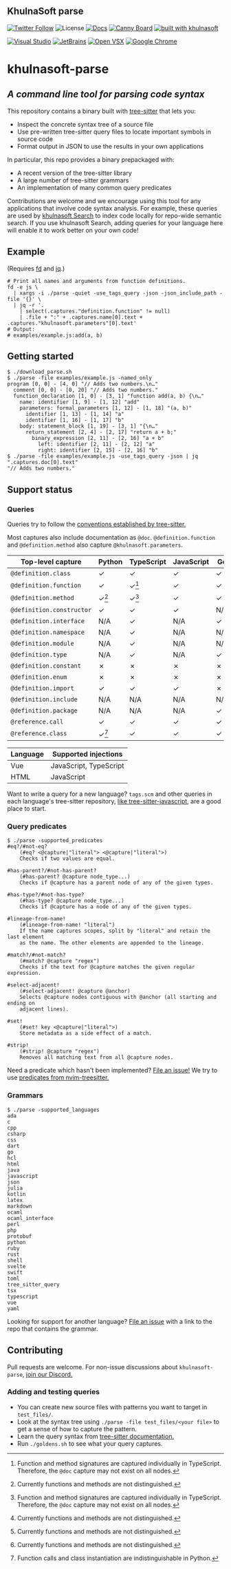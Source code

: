 ## KhulnaSoft parse

[![Twitter Follow](https://img.shields.io/badge/style--blue?style=social&logo=twitter&label=Follow%20%40khulnasoftdev)](https://twitter.com/intent/follow?screen_name=khulnasoftdev)
![License](https://img.shields.io/github/license/KhulnaSoft/khulnasoft-parse)
[![Docs](https://img.shields.io/badge/khulnasoft%20Docs-09B6A2)](https://docs.khulnasoft.com)
[![Canny Board](https://img.shields.io/badge/Feature%20Requests-6b69ff)](https://khulnasoft.canny.io/feature-requests/)
[![built with khulnasoft](https://khulnasoft.com/badges/main)](https://khulnasoft.com?repo_name=exafunction%2Fkhulnasoft-parse)

[![Visual Studio](https://img.shields.io/visual-studio-marketplace/i/khulnasoft.khulnasoft?label=Visual%20Studio&logo=visualstudio)](https://marketplace.visualstudio.com/items?itemName=khulnasoft.khulnasoft)
[![JetBrains](https://img.shields.io/jetbrains/plugin/d/20540?label=JetBrains)](https://plugins.jetbrains.com/plugin/20540-khulnasoft/)
[![Open VSX](https://img.shields.io/open-vsx/dt/khulnasoft/khulnasoft?label=Open%20VSX)](https://open-vsx.org/extension/khulnasoft/khulnasoft)
[![Google Chrome](https://img.shields.io/chrome-web-store/users/hobjkcpmjhlegmobgonaagepfckjkceh?label=Google%20Chrome&logo=googlechrome&logoColor=FFFFFF)](https://chrome.google.com/webstore/detail/khulnasoft/hobjkcpmjhlegmobgonaagepfckjkceh)

# khulnasoft-parse

## _A command line tool for parsing code syntax_

This repository contains a binary built with [tree-sitter](https://github.com/tree-sitter/tree-sitter) that lets you:
* Inspect the concrete syntax tree of a source file
* Use pre-written tree-sitter query files to locate important symbols in source code
* Format output in JSON to use the results in your own applications

In particular, this repo provides a binary prepackaged with:
* A recent version of the tree-sitter library
* A large number of tree-sitter grammars
* An implementation of many common query predicates

Contributions are welcome and we encourage using this tool for any applications that involve code syntax analysis. For example, these queries are used by [khulnasoft Search](https://www.khulnasoft.com/about_khulnasoft_search) to index code locally for repo-wide semantic search. If you use khulnasoft Search, adding queries for your language here will enable it to work better on your own code!

## Example

(Requires [fd](https://github.com/sharkdp/fd) and [jq](https://github.com/stedolan/jq).)

```shell
# Print all names and arguments from function definitions.
fd -e js \
  | xargs -i ./parse -quiet -use_tags_query -json -json_include_path -file '{}' \
  | jq -r '.
    | select(.captures."definition.function" != null)
    | .file + ":" + .captures.name[0].text + .captures."khulnasoft.parameters"[0].text'
# Output:
# examples/example.js:add(a, b)
```

## Getting started

```console
$ ./download_parse.sh
$ ./parse -file examples/example.js -named_only
program [0, 0] - [4, 0] "// Adds two numbers.\n…"
  comment [0, 0] - [0, 20] "// Adds two numbers."
  function_declaration [1, 0] - [3, 1] "function add(a, b) {\n…"
    name: identifier [1, 9] - [1, 12] "add"
    parameters: formal_parameters [1, 12] - [1, 18] "(a, b)"
      identifier [1, 13] - [1, 14] "a"
      identifier [1, 16] - [1, 17] "b"
    body: statement_block [1, 19] - [3, 1] "{\n…"
      return_statement [2, 4] - [2, 17] "return a + b;"
        binary_expression [2, 11] - [2, 16] "a + b"
          left: identifier [2, 11] - [2, 12] "a"
          right: identifier [2, 15] - [2, 16] "b"
$ ./parse -file examples/example.js -use_tags_query -json | jq ".captures.doc[0].text"
"// Adds two numbers."
```

## Support status

### Queries

Queries try to follow the [conventions established by tree-sitter.](https://tree-sitter.github.io/tree-sitter/code-navigation-systems)

Most captures also include documentation as `@doc`. `@definition.function` and `@definition.method` also capture `@khulnasoft.parameters`.

| Top-level capture         | Python | TypeScript | JavaScript | Go  | Java | C++   | PHP | Ruby | C#  | Perl  | Kotlin | Dart  | Bash | C   |
| ------------------------- | ------ | ---------- | ---------- | --- | ---- | ----- | --- | ---- | --- | ----- | ------ | ----- | ---- | --- |
| `@definition.class`       | ✓      | ✓          | ✓          | ✓   | ✓    | ✓     | ✓   | ✓    | ✓   | ✓     | ✓      | ✓     | ✗    | ✗   |
| `@definition.function`    | ✓      | ✓[^3]      | ✓          | ✓   | N/A  | ✓     | ✓   | N/A  | N/A | ✓     | ✓      | ✓     | ✓    | ✓   |
| `@definition.method`      | ✓[^1]  | ✓[^3]      | ✓          | ✓   | ✓    | ✓[^1] | ✓   | ✓    | ✓   | ✓[^1] | ✓      | ✓[^1] | ✓    | ✓   |
| `@definition.constructor` | ✓      | ✓          | ✓          | N/A | ✗    | ✗     | ✗   | ✗    | ✓   | ✗     | ✓      | ✗     | N/A  | N/A |
| `@definition.interface`   | N/A    | ✓          | N/A        | ✓   | ✓    | N/A   | ✓   | ✗    | ✓   | N/A   | ✗      | ✗     | N/A  | N/A |
| `@definition.namespace`   | N/A    | ✓          | N/A        | N/A | N/A  | ✓     | ✓   | N/A  | ✓   | ✗     | ✗      | N/A   | N/A  | N/A |
| `@definition.module`      | N/A    | ✓          | N/A        | N/A | N/A  | ✗     | N/A | ✓    | N/A | N/A   | N/A    | ✗     | N/A  | N/A |
| `@definition.type`        | N/A    | ✓          | N/A        | ✓   | N/A  | ✗     | ✗   | N/A  | N/A | N/A   | N/A    | ✗     | N/A  | N/A |
| `@definition.constant`    | ✗      | ✗          | ✗          | ✗   | ✗    | ✗     | ✗   | ✗    | ✗   | ✗     | ✗      | ✗     | N/A  | ✗   |
| `@definition.enum`        | ✗      | ✗          | ✗          | ✗   | ✗    | ✗     | ✗   | N/A  | ✓   | N/A   | ✗      | ✗     | N/A  | ✗   |
| `@definition.import`      | ✓      | ✓          | ✓          | ✗   | ✗    | ✗     | N/A | ✓    | ✗   | ✓     | ✓      | ✗     | N/A  | ✓   |
| `@definition.include`     | N/A    | N/A        | N/A        | N/A | N/A  | ✗     | ✗   | N/A  | N/A | N/A   | N/A    | N/A   | N/A  | N/A |
| `@definition.package`     | N/A    | N/A        | N/A        | ✓   | ✓    | N/A   | N/A | N/A  | N/A | N/A   | N/A    | N/A   | N/A  | N/A |
| `@reference.call`         | ✓      | ✓          | ✓          | ✓   | ✗    | ✗     | ✗   | ✓    | ✗   | ✗     | ✗      | ✗     | ✗    | ✗   |
| `@reference.class`        | ✓[^2]  | ✓          | ✓          | ✓   | ✗    | ✗     | ✗   | ✗    | ✗   | ✗     | ✗      | ✗     | N/A  | N/A |

| Language | Supported injections   |
| -------- | ---------------------- |
| Vue      | JavaScript, TypeScript |
| HTML     | JavaScript             |

[^1]: Currently functions and methods are not distinguished.
[^2]: Function calls and class instantiation are indistinguishable in Python.
[^3]: Function and method signatures are captured individually in TypeScript. Therefore, the `@doc` capture may not exist on all nodes.

Want to write a query for a new language? `tags.scm` and other queries in each language's tree-sitter repository, [like tree-sitter-javascript](https://github.com/tree-sitter/tree-sitter-javascript/blob/5720b249490b3c17245ba772f6be4a43edb4e3b7/queries/tags.scm), are a good place to start.

### Query predicates

```console
$ ./parse -supported_predicates
#eq?/#not-eq?
    (#eq? <@capture|"literal"> <@capture|"literal">)
    Checks if two values are equal.

#has-parent?/#not-has-parent?
    (#has-parent? @capture node_type...)
    Checks if @capture has a parent node of any of the given types.

#has-type?/#not-has-type?
    (#has-type? @capture node_type...)
    Checks if @capture has a node of any of the given types.

#lineage-from-name!
    (#lineage-from-name! "literal")
    If the name captures scopes, split by "literal" and retain the last element
    as the name. The other elements are appended to the lineage.

#match?/#not-match?
    (#match? @capture "regex")
    Checks if the text for @capture matches the given regular expression.

#select-adjacent!
    (#select-adjacent! @capture @anchor)
    Selects @capture nodes contiguous with @anchor (all starting and ending on
    adjacent lines).

#set!
    (#set! key <@capture|"literal">)
    Store metadata as a side effect of a match.

#strip!
    (#strip! @capture "regex")
    Removes all matching text from all @capture nodes.
```

Need a predicate which hasn't been implemented? [File an issue!](https://github.com/KhulnaSoft/khulnasoft-parse/issues/new) We try to use [predicates from nvim-treesitter.](https://github.com/nvim-treesitter/nvim-treesitter/blob/980f0816cc28c20e45715687a0a21b5b39af59eb/lua/nvim-treesitter/query_predicates.lua)

### Grammars

```console
$ ./parse -supported_languages
ada
c
cpp
csharp
css
dart
go
hcl
html
java
javascript
json
julia
kotlin
latex
markdown
ocaml
ocaml_interface
perl
php
protobuf
python
ruby
rust
shell
svelte
swift
toml
tree_sitter_query
tsx
typescript
vue
yaml
```

Looking for support for another language? [File an issue](https://github.com/KhulnaSoft/khulnasoft-parse/issues/new) with a link to the repo that contains the grammar.

## Contributing

Pull requests are welcome. For non-issue discussions about `khulnasoft-parse`, [join
our Discord.](https://discord.gg/3XFf78nAx5)

### Adding and testing queries

* You can create new source files with patterns you want to target in `test_files/`.
* Look at the syntax tree using `./parse -file test_files/<your file>` to get a sense of how to capture the pattern.
* Learn the query syntax from [tree-sitter documentation.](https://tree-sitter.github.io/tree-sitter/using-parsers#pattern-matching-with-queries)
* Run `./goldens.sh` to see what your query captures.
